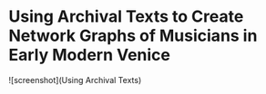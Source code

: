 # Using Archival Texts to Create Network Graphs of Musicians in Early Modern Venice
![screenshot](Using Archival Texts)
